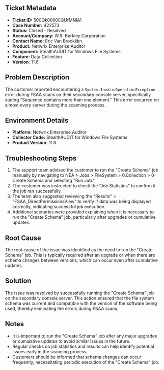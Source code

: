 ## Ticket Metadata
- **Ticket ID:** 500Qk00000GUfMNIA1
- **Case Number:** 422573
- **Status:** Closed - Resolved
- **Account/Company:** W.R. Berkley Corporation
- **Contact Name:** Eric Van Brocklibn
- **Product:** Netwrix Enterprise Auditor
- **Component:** StealthAUDIT for Windows File Systems
- **Feature:** Data Collection
- **Version:** 11.6

## Problem Description
The customer reported encountering a `System.InvalidOperationException` error during FSAA scans on their secondary console server, specifically stating "Sequence contains more than one element." This error occurred on almost every server during the scanning process.

## Environment Details
- **Platform:** Netwrix Enterprise Auditor
- **Collector Code:** StealthAUDIT for Windows File Systems
- **Product Version:** 11.6

## Troubleshooting Steps
1. The support team advised the customer to run the "Create Schema" job manually by navigating to NEA > Jobs > FileSystem > 0.Collection > 0-Create Schema and selecting "Run Job."
2. The customer was instructed to check the "Job Statistics" to confirm if the job ran successfully.
3. The team also suggested reviewing the "Results" > "FSAA_DirectPermissionsView" to verify if data was being displayed correctly, indicating successful job execution.
4. Additional scenarios were provided explaining when it is necessary to run the "Create Schema" job, particularly after upgrades or cumulative updates.

## Root Cause
The root cause of the issue was identified as the need to run the "Create Schema" job. This is typically required after an upgrade or when there are schema changes between versions, which can occur even after cumulative updates.

## Solution
The issue was resolved by successfully running the "Create Schema" job on the secondary console server. This action ensured that the file system schema was current and compatible with the version of the software being used, thereby eliminating the errors during FSAA scans.

## Notes
- It is important to run the "Create Schema" job after any major upgrades or cumulative updates to avoid similar issues in the future.
- Regular checks on job statistics and results can help identify potential issues early in the scanning process.
- Customers should be informed that schema changes can occur frequently, necessitating periodic execution of the "Create Schema" job.